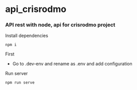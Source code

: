 # api_crisrodmo
### API rest with node, api for crisrodmo project

Install dependencies
```
npm i
```

First
* Go to .dev-env and rename as .env and add configuration

Run server
```
npm run serve
```
